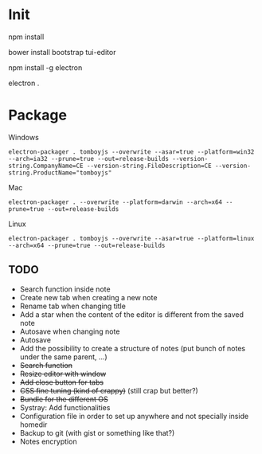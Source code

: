 # Init
npm install

bower install bootstrap tui-editor

npm install -g electron

electron .

# Package
Windows
```
electron-packager . tomboyjs --overwrite --asar=true --platform=win32 --arch=ia32 --prune=true --out=release-builds --version-string.CompanyName=CE --version-string.FileDescription=CE --version-string.ProductName="tomboyjs"
```

Mac
```
electron-packager . --overwrite --platform=darwin --arch=x64 --prune=true --out=release-builds
```

Linux
```
electron-packager . tomboyjs --overwrite --asar=true --platform=linux --arch=x64 --prune=true --out=release-builds
```

## TODO
* Search function inside note
* Create new tab when creating a new note
* Rename tab when changing title
* Add a star when the content of the editor is different from the saved note
* Autosave when changing note 
* Autosave
* Add the possibility to create a structure of notes (put bunch of notes under the same parent, ...)
* ~~Search function~~
* ~~Resize editor with window~~
* ~~Add close button for tabs~~
* ~~CSS fine tuning (kind of crappy)~~ (still crap but better?)
* ~~Bundle for the different OS~~
* Systray: Add functionalities
* Configuration file in order to set up anywhere and not specially inside homedir
* Backup to git (with gist or something like that?)
* Notes encryption